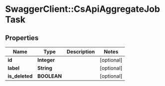 # SwaggerClient::CsApiAggregateJobTask

## Properties
Name | Type | Description | Notes
------------ | ------------- | ------------- | -------------
**id** | **Integer** |  | [optional] 
**label** | **String** |  | [optional] 
**is_deleted** | **BOOLEAN** |  | [optional] 


